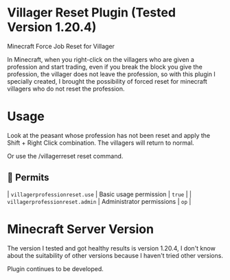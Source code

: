 # Villager Reset Plugin (Tested Version 1.20.4)
Minecraft Force Job Reset for Villager

In Minecraft, when you right-click on the villagers who are given a profession and start trading, even if you break the block you give the profession, the villager does not leave the profession, so with this plugin I specially created, I brought the possibility of forced reset for minecraft villagers who do not reset the profession.

# Usage
Look at the peasant whose profession has not been reset and apply the Shift + Right Click combination. The villagers will return to normal.

Or use the /villagerreset reset command.

## 🔐 Permits

| `villagerprofessionreset.use` | Basic usage permission | `true` |
| `villagerprofessionreset.admin` | Administrator permissions | `op` |

# Minecraft Server Version

The version I tested and got healthy results is version 1.20.4, I don't know about the suitability of other versions because I haven't tried other versions.

Plugin continues to be developed.
